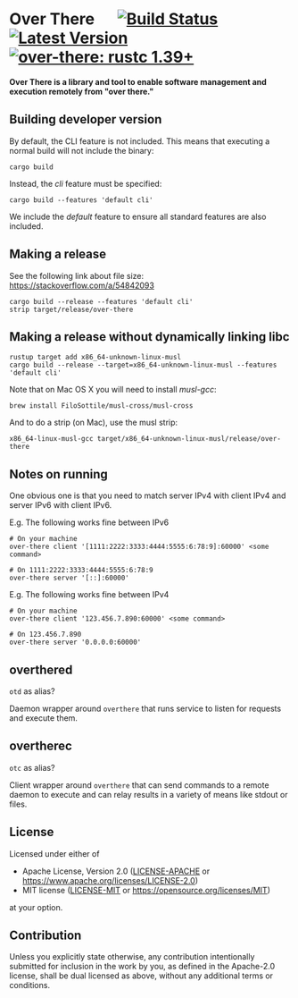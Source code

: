 # Over There &emsp; [![Build Status]][actions] [![Latest Version]][crates.io] [![over-there: rustc 1.39+]][Rust 1.39]

[Build Status]: https://img.shields.io/github/workflow/status/chipsenkbeil/over-there/CI/master
[actions]: https://github.com/chipsenkbeil/over-there/actions?query=branch%3Amaster
[Latest Version]: https://img.shields.io/crates/v/over-there.svg
[crates.io]: https://crates.io/crates/over-there
[over-there: rustc 1.39+]: https://img.shields.io/badge/over-there-rustc_1.39+-lightgray.svg
[Rust 1.39]: https://blog.rust-lang.org/2019/11/07/Rust-1.39.0.html

**Over There is a library and tool to enable software management and execution remotely from "over there."**

## Building developer version

By default, the CLI feature is not included. This means that executing a
normal build will not include the binary:

```
cargo build
```

Instead, the *cli* feature must be specified:

```
cargo build --features 'default cli'
```

We include the *default* feature to ensure all standard features are
also included.

## Making a release

See the following link about file size:
https://stackoverflow.com/a/54842093

```
cargo build --release --features 'default cli'
strip target/release/over-there
```

## Making a release without dynamically linking libc

```
rustup target add x86_64-unknown-linux-musl
cargo build --release --target=x86_64-unknown-linux-musl --features 'default cli'
```

Note that on Mac OS X you will need to install *musl-gcc*:

```
brew install FiloSottile/musl-cross/musl-cross
```

And to do a strip (on Mac), use the musl strip:

```
x86_64-linux-musl-gcc target/x86_64-unknown-linux-musl/release/over-there
```

## Notes on running

One obvious one is that you need to match server IPv4 with client IPv4 and
server IPv6 with client IPv6.

E.g. The following works fine between IPv6
```
# On your machine
over-there client '[1111:2222:3333:4444:5555:6:78:9]:60000' <some command>

# On 1111:2222:3333:4444:5555:6:78:9
over-there server '[::]:60000'
```

E.g. The following works fine between IPv4
```
# On your machine
over-there client '123.456.7.890:60000' <some command>

# On 123.456.7.890
over-there server '0.0.0.0:60000'
```

## overthered

`otd` as alias?

Daemon wrapper around `overthere` that runs service to listen for requests
and execute them.

## overtherec

`otc` as alias?

Client wrapper around `overthere` that can send commands to a remote daemon
to execute and can relay results in a variety of means like stdout or
files.

## License

Licensed under either of

 * Apache License, Version 2.0 ([LICENSE-APACHE](LICENSE-APACHE) or https://www.apache.org/licenses/LICENSE-2.0)
 * MIT license ([LICENSE-MIT](LICENSE-MIT) or https://opensource.org/licenses/MIT)

at your option.

## Contribution

Unless you explicitly state otherwise, any contribution intentionally submitted
for inclusion in the work by you, as defined in the Apache-2.0 license, shall be
dual licensed as above, without any additional terms or conditions.
